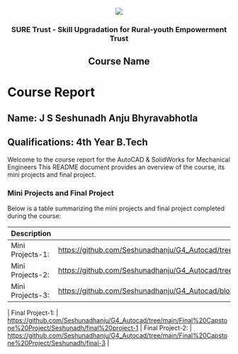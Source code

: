 <!-- PROJECT LOGO -->
<br />

<div align="center">
   <img src='https://user-images.githubusercontent.com/73131499/166115643-d3187f47-d38f-41b2-ae42-5ecbbc60de14.png' />


<h3 align="center">SURE Trust - Skill Upgradation for Rural-youth Empowerment Trust</h3>
  <h2> Course Name </h2>
</div>

# Course Report

## Name: J S Seshunadh Anju Bhyravabhotla

## Qualifications: 4th Year B.Tech

Welcome to the course report for the AutoCAD & SolidWorks for Mechanical Engineers  This README document provides an overview of the course, its mini projects and final project.

### Mini Projects and Final Project

Below is a table summarizing the mini projects and final project completed during the course:

| Description                               | Link                                    |
|-------------------------------------------|-----------------------------------------|
| Mini Projects-1: | https://github.com/Seshunadhanju/G4_Autocad/tree/main/Mini%20Projects/Seshunadh/ass4|
| Mini Projects-2: | https://github.com/Seshunadhanju/G4_Autocad/tree/main/Mini%20Projects/Seshunadh/ass5
| Mini Projects-3: | https://github.com/Seshunadhanju/G4_Autocad/blob/main/Mini%20Projects/Seshunadh/ASSINGMENT1.dwg

| Final Project-1:     | https://github.com/Seshunadhanju/G4_Autocad/tree/main/Final%20Capstone%20Project/Seshunadh/final%20project-1
| Final Project-2:     | https://github.com/Seshunadhanju/G4_Autocad/tree/main/Final%20Capstone%20Project/Seshunadh/final-3
|

